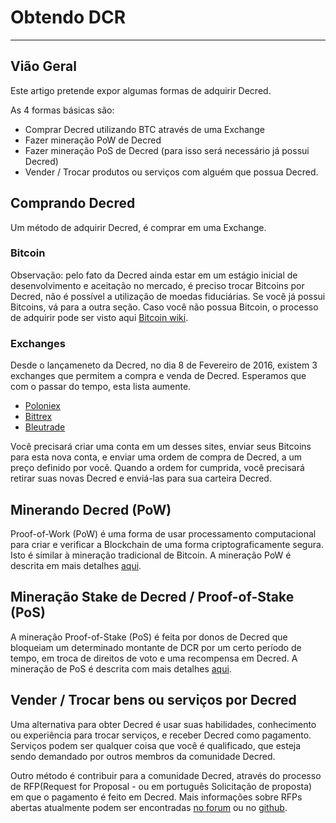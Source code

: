 # <i class="fa fa-exchange"></i> **Obtendo DCR**

---

## **<i class="fa fa-info-circle"></i> Vião Geral**

Este artigo pretende expor algumas formas de adquirir Decred.

As 4 formas básicas são:

* Comprar Decred utilizando BTC através de uma Exchange
* Fazer mineração PoW de Decred
* Fazer mineração PoS de Decred (para isso será necessário já possui Decred)
* Vender / Trocar produtos ou serviços com alguém que possua Decred.

## **<i class="fa fa-info-circle"></i> Comprando Decred**

Um método de adquirir Decred, é comprar em uma Exchange.

### **<i class="fa fa-btc"></i> Bitcoin**

Observação: pelo fato da Decred ainda estar em um estágio inicial de desenvolvimento e aceitação no mercado, é preciso trocar Bitcoins por Decred, não é possível a utilização de moedas fiduciárias. Se você já possui Bitcoins, vá para a outra seção. Caso você não possua Bitcoin, o processo de adquirir pode ser visto aqui
[Bitcoin wiki](https://en.bitcoin.it/wiki/Buying_Bitcoins_%28the_newbie_version%29).

### **<i class="fa fa-exchange"></i> Exchanges**

Desde o lançameneto da Decred, no dia 8 de Fevereiro de 2016, existem 3 exchanges que permitem a compra e venda de Decred.
Esperamos que com o passar do tempo, esta lista aumente.

* [Poloniex](https://poloniex.com/)
* [Bittrex](https://bittrex.com/)
* [Bleutrade](https://bleutrade.com/exchange)

Você precisará criar uma conta em um desses sites, enviar seus Bitcoins para esta nova conta, e enviar uma ordem de compra de Decred, a um preço definido por você. Quando a ordem for cumprida, você precisará retirar suas novas Decred e enviá-las para sua carteira Decred.


## **<i class="fa fa-info-circle"></i> Minerando Decred (PoW)**

Proof-of-Work (PoW) é uma forma de usar processamento computacional para criar e verificar a Blockchain de uma forma criptograficamente segura. Isto é similar à mineração tradicional de Bitcoin. A mineração PoW é descrita em mais detalhes [aqui](/mining/overview/#1-proof-of-work-mining).

## **<i class="fa fa-info-circle"></i> Mineração Stake de Decred / Proof-of-Stake (PoS)**

A mineração Proof-of-Stake (PoS) é feita por donos de Decred que bloqueiam um determinado montante de DCR por um certo período de tempo, em troca de direitos de voto e uma recompensa em Decred. A mineração de PoS é descrita com mais detalhes
[aqui](/mining/overview/#2-proof-of-stake-mining).

## **<i class="fa fa-info-circle"></i> Vender / Trocar bens ou serviços por Decred**

Uma alternativa para obter Decred é usar suas habilidades, conhecimento ou experiência para trocar serviços, e receber Decred como pagamento. Serviços podem ser qualquer coisa que você é qualificado, que esteja sendo demandado por outros membros da comunidade Decred.

Outro método é contribuir para a comunidade Decred, através do processo de RFP(Request for Proposal - ou em português Solicitação de proposta) em que o pagamento é feito em Decred. Mais informações sobre RFPs abertas atualmente podem ser encontradas
[no forum](https://forum.decred.org/forums/requests-for-proposals/)
ou no [github](https://github.com/decred/RFPs).